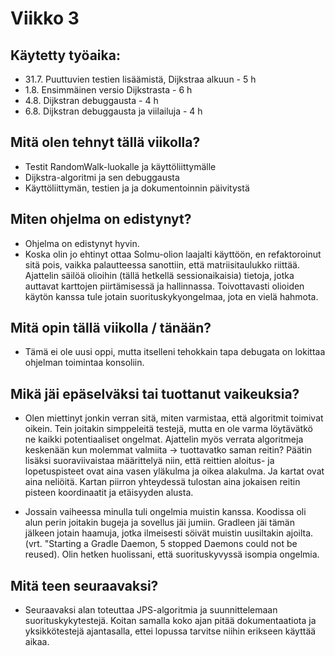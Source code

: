 
# Viikko 3

## Käytetty työaika:

- 31.7. Puuttuvien testien lisäämistä, Dijkstraa alkuun  - 5 h
- 1.8. Ensimmäinen versio Dijkstrasta - 6 h
- 4.8. Dijkstran debuggausta - 4 h
- 6.8. Dijkstran debuggausta ja viilailuja - 4 h

## Mitä olen tehnyt tällä viikolla?

- Testit RandomWalk-luokalle ja käyttöliittymälle
- Dijkstra-algoritmi ja sen debuggausta
- Käyttöliittymän, testien ja ja dokumentoinnin päivitystä

## Miten ohjelma on edistynyt?

- Ohjelma on edistynyt hyvin.
- Koska olin jo ehtinyt ottaa Solmu-olion laajalti käyttöön, en refaktoroinut sitä pois, vaikka palautteessa sanottiin, että matriisitaulukko riittää. Ajattelin säilöä olioihin (tällä hetkellä sessionaikaisia) tietoja, jotka auttavat karttojen piirtämisessä ja hallinnassa. Toivottavasti olioiden käytön kanssa tule jotain suorituskykyongelmaa, jota en vielä hahmota.

## Mitä opin tällä viikolla / tänään?

- Tämä ei ole uusi oppi, mutta itselleni tehokkain tapa debugata on lokittaa ohjelman toimintaa konsoliin. 

## Mikä jäi epäselväksi tai tuottanut vaikeuksia? 

- Olen miettinyt jonkin verran sitä, miten varmistaa, että algoritmit toimivat oikein. Tein joitakin simppeleitä testejä, mutta en ole varma löytävätkö ne kaikki potentiaaliset ongelmat. Ajattelin myös verrata algoritmeja keskenään kun molemmat valmiita -> tuottavatko saman reitin? Päätin lisäksi suoraviivaistaa määrittelyä niin, että reittien aloitus- ja lopetuspisteet ovat aina vasen yläkulma ja oikea alakulma. Ja kartat ovat aina neliöitä. Kartan piirron yhteydessä tulostan aina jokaisen reitin pisteen koordinaatit ja etäisyyden alusta.

- Jossain vaiheessa minulla tuli ongelmia muistin kanssa. Koodissa oli alun perin joitakin bugeja ja sovellus jäi jumiin. Gradleen jäi tämän jälkeen jotain haamuja, jotka ilmeisesti söivät muistin uusiltakin ajoilta. (vrt. "Starting a Gradle Daemon, 5 stopped Daemons could not be reused). Olin hetken huolissani, että suorituskyvyssä isompia ongelmia. 

## Mitä teen seuraavaksi?

- Seuraavaksi alan toteuttaa JPS-algoritmia ja suunnittelemaan suorituskykytestejä. Koitan samalla koko ajan pitää dokumentaatiota ja yksikkötestejä ajantasalla, ettei lopussa tarvitse niihin erikseen käyttää aikaa.